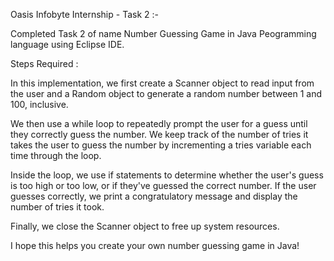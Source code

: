 Oasis Infobyte Internship - Task 2 :-

Completed Task 2 of name Number Guessing Game in Java Peogramming language using Eclipse IDE.

Steps Required :

In this implementation, we first create a Scanner object to read input from the user and a Random object to generate a random number between 1 and 100, inclusive.

We then use a while loop to repeatedly prompt the user for a guess until they correctly guess the number. We keep track of the number of tries it takes the user to guess the number by incrementing a tries variable each time through the loop.

Inside the loop, we use if statements to determine whether the user's guess is too high or too low, or if they've guessed the correct number. If the user guesses correctly, we print a congratulatory message and display the number of tries it took.

Finally, we close the Scanner object to free up system resources.

I hope this helps you create your own number guessing game in Java!
